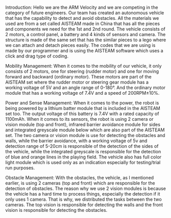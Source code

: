 Introduction: 
Hello we are the ARM Velocity and we are competing in the category of future engineers. Our team has created an autonomous vehicle that has the capability to detect and avoid obstacles. All the materials we used are from a set called AISTEAM made in China that has all the pieces and components we need for the 1st and 2nd round. The vehicle consists of 2 motors, a control panel, a battery and 4 kinds of sensors and camera. The structure is made of the same set that has the similar pieces to a lego where we can attach and detach pieces easily. The codes that we are using is made by our programmer and is using the AISTEAM software which uses a click and drag type of coding.

	
Mobility Management: 
When it comes to the mobility of our vehicle, it only consists of 2 motors, one for steering (rudder motor) and one for moving forward and backward (ordinary motor). These motors are part of the AISTEAM set where the rudder motor or steering gear module has a working voltage of 5V and an angle range of 0-180°. And the ordinary motor module that has a working voltage of 7.4V and a speed of 200RPM±10%.
	

Power and Sense Management:
When it comes to the power, the robot is being powered by a lithium batter module that is included in the AISTEAM set too. The output voltage of this battery is 7.4V with a rated capacity of 1100mAh.
When it comes to its sensors, the robot is using 2 camera or vision module (top and front), infrared barrier avoidance module for sides and integrated greyscale module below which are also part of the AISTEAM set. The two camera or vision module is use for detecting the obstacles and walls, while the barrier avoidance, with a working voltage of 5v and detection range of 5-20cm is responsible of the detection of the sides of the vehicle, while the integrated greyscale is responsible for the detection of blue and orange lines in the playing field. 
The vehicle also has full color light module which is used only as an indication especially for testing/trial run purposes. 


Obstacle Management:
With the obstacles, the vehicle, as I mentioned earlier, is using 2 cameras (top and front) which are responsible for the detection of obstacles. The reason why we use 2 vision modules is because the vehicle has a hard time to process things, especially the detection if it only uses 1 camera. That is why, we distributed the tasks between the two cameras. The top vision is responsible for detecting the walls and the front vision is responsible for detecting the obstacles.
